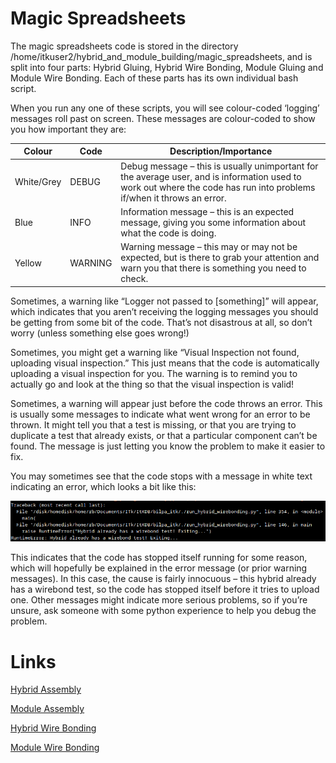 # Magic Spreadsheets

The magic spreadsheets code is stored in the directory /home/itkuser2/hybrid_and_module_building/magic_spreadsheets, and is split into four parts: Hybrid Gluing, Hybrid Wire Bonding, Module Gluing and Module Wire Bonding. Each of these parts has its own individual bash script.

When you run any one of these scripts, you will see colour-coded ‘logging’ messages roll past on screen. These messages are colour-coded to show you how important they are:

| Colour | Code | Description/Importance |
| ------ | ---- | ---------------------- |
| White/Grey | DEBUG | Debug message – this is usually unimportant for the average user, and is information used to work out where the code has run into problems if/when it throws an error. |
| Blue | INFO | Information message – this is an expected message, giving you some information about what the code is doing. |
| Yellow | WARNING | Warning message – this may or may not be expected, but is there to grab your attention and warn you that there is something you need to check.|

Sometimes, a warning like “Logger not passed to [something]” will appear, which indicates that you aren’t receiving the logging messages you should be getting from some bit of the code. That’s not disastrous at all, so don’t worry (unless something else goes wrong!)

Sometimes, you might get a warning like “Visual Inspection not found, uploading visual inspection.” This just means that the code is automatically uploading a visual inspection for you. The warning is to remind you to actually go and look at the thing so that the visual inspection is valid!

Sometimes, a warning will appear just before the code throws an error. This is usually some messages to indicate what went wrong for an error to be thrown. It might tell you that a test is missing, or that you are trying to duplicate a test that already exists, or that a particular component can’t be found. The message is just letting you know the problem to make it easier to fix.

You may sometimes see that the code stops with a message in white text indicating an error, which looks a bit like this:

![Error Message Example](./pictures/pic9.png)

This indicates that the code has stopped itself running for some reason, which will hopefully be explained in the error message (or prior warning messages). In this case, the cause is fairly innocuous – this hybrid already has a wirebond test, so the code has stopped itself before it tries to upload one. Other messages might indicate more serious problems, so if you’re unsure, ask someone with some python experience to help you debug the problem.

# Links
[Hybrid Assembly](./magicspreadsheets_hybridassembly.md)

[Module Assembly](./magicspreadsheets_moduleassembly.md)

[Hybrid Wire Bonding](./magicspreadsheets_hybridwirebonding.md)

[Module Wire Bonding](./magicspreadsheets_modulewirebonding.md)

